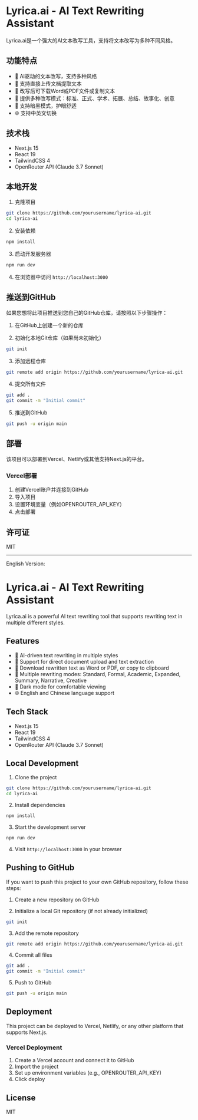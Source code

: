 # Lyrica.ai - AI Text Rewriting Assistant

Lyrica.ai是一个强大的AI文本改写工具，支持将文本改写为多种不同风格。

## 功能特点

- 🤖 AI驱动的文本改写，支持多种风格
- 📄 支持直接上传文档提取文本
- 💾 改写后可下载Word或PDF文件或复制文本
- 🔄 提供多种改写模式：标准、正式、学术、拓展、总结、故事化、创意
- 🌙 支持暗黑模式，护眼舒适
- 🌐 支持中英文切换

## 技术栈

- Next.js 15
- React 19
- TailwindCSS 4
- OpenRouter API (Claude 3.7 Sonnet)

## 本地开发

1. 克隆项目
```bash
git clone https://github.com/yourusername/lyrica-ai.git
cd lyrica-ai
```

2. 安装依赖
```bash
npm install
```

3. 启动开发服务器
```bash
npm run dev
```

4. 在浏览器中访问 `http://localhost:3000`

## 推送到GitHub

如果您想将此项目推送到您自己的GitHub仓库，请按照以下步骤操作：

1. 在GitHub上创建一个新的仓库

2. 初始化本地Git仓库（如果尚未初始化）
```bash
git init
```

3. 添加远程仓库
```bash
git remote add origin https://github.com/yourusername/lyrica-ai.git
```

4. 提交所有文件
```bash
git add .
git commit -m "Initial commit"
```

5. 推送到GitHub
```bash
git push -u origin main
```

## 部署

该项目可以部署到Vercel、Netlify或其他支持Next.js的平台。

### Vercel部署

1. 创建Vercel账户并连接到GitHub
2. 导入项目
3. 设置环境变量（例如OPENROUTER_API_KEY）
4. 点击部署

## 许可证

MIT

---

English Version:

# Lyrica.ai - AI Text Rewriting Assistant

Lyrica.ai is a powerful AI text rewriting tool that supports rewriting text in multiple different styles.

## Features

- 🤖 AI-driven text rewriting in multiple styles
- 📄 Support for direct document upload and text extraction
- 💾 Download rewritten text as Word or PDF, or copy to clipboard
- 🔄 Multiple rewriting modes: Standard, Formal, Academic, Expanded, Summary, Narrative, Creative
- 🌙 Dark mode for comfortable viewing
- 🌐 English and Chinese language support

## Tech Stack

- Next.js 15
- React 19
- TailwindCSS 4
- OpenRouter API (Claude 3.7 Sonnet)

## Local Development

1. Clone the project
```bash
git clone https://github.com/yourusername/lyrica-ai.git
cd lyrica-ai
```

2. Install dependencies
```bash
npm install
```

3. Start the development server
```bash
npm run dev
```

4. Visit `http://localhost:3000` in your browser

## Pushing to GitHub

If you want to push this project to your own GitHub repository, follow these steps:

1. Create a new repository on GitHub

2. Initialize a local Git repository (if not already initialized)
```bash
git init
```

3. Add the remote repository
```bash
git remote add origin https://github.com/yourusername/lyrica-ai.git
```

4. Commit all files
```bash
git add .
git commit -m "Initial commit"
```

5. Push to GitHub
```bash
git push -u origin main
```

## Deployment

This project can be deployed to Vercel, Netlify, or any other platform that supports Next.js.

### Vercel Deployment

1. Create a Vercel account and connect it to GitHub
2. Import the project
3. Set up environment variables (e.g., OPENROUTER_API_KEY)
4. Click deploy

## License

MIT

